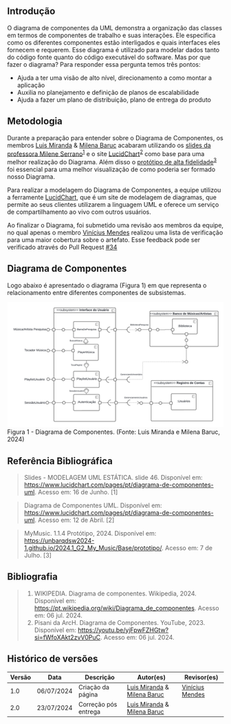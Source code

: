 ## Introdução

O diagrama de componentes da UML demonstra a organização das classes em termos de componentes de trabalho e suas interações. Ele especifica como os diferentes componentes estão interligados e quais interfaces eles fornecem e requerem. Esse diagrama é utilizado para modelar dados tanto do código fonte quanto do código executável do software. Mas por que fazer o diagrama? Para responder essa pergunta temos três pontos:

- Ajuda a ter uma visão de alto nível, direcionamento a como montar a aplicação
- Auxilia no planejamento e definição de planos de escalabilidade
- Ajuda a fazer um plano de distribuição, plano de entrega do produto

## Metodologia

Durante a preparação para entender sobre o Diagrama de Componentes, os membros [Luis Miranda](https://github.com/LuisMiranda10) & [Milena Baruc](https://github.com/MilenaBaruc) acabaram utilizando os [slides da professora Milene Serrano](https://aprender3.unb.br/pluginfile.php/2790247/mod_label/intro/Arquitetura%20e%20Desenho%20de%20Software%20-%20Aula%20Modelagem%20UML%20Est%C3%A1tica%20-%20Profa.%20Milene.pdf)<sup>[1](#referência-bibliográfica)</sup> e o site [LucidChart](https://www.lucidchart.com/pages/pt/diagrama-de-componentes-uml)<sup>[2](#referência-bibliográfica)</sup> como base para uma melhor realização do Diagrama. Além disso o [protótipo de alta fidelidade](https://unbarqdsw2024-1.github.io/2024.1_G2_My_Music/Base/prototipo/)<sup>[3](#referência-bibliográfica)</sup> foi essencial para uma melhor visualização de como poderia ser formado nosso Diagrama. 

Para realizar a modelagem do Diagrama de Componentes, a equipe utilizou a ferramente [LucidChart](https://www.lucidchart.com/pages/pt), que é um site de modelagem de diagramas, que permite ao seus clientes utilizarem a linguagem UML e oferece um serviço de compartilhamento ao vivo com outros usuários.

Ao finalizar o Diagrama, foi submetido uma revisão aos membros da equipe, no qual apenas o membro [Vinícius Mendes](https://github.com/yabamiah) realizou uma lista de verificação para uma maior cobertura sobre o artefato. Esse feedback pode ser verificado através do Pull Request  [#34](https://github.com/UnBArqDsw2024-1/2024.1_G2_My_Music/pull/34#issuecomment-2211953212)

## Diagrama de Componentes

Logo abaixo é apresentado o diagrama (Figura 1) em que representa o relacionamento entre diferentes componentes de subsistemas.

![Figura 1](../Assets/DiagramadeComponentes.png)
Figura 1 - Diagrama de Componentes. (Fonte: Luis Miranda e Milena Baruc, 2024)


## Referência Bibliográfica
> Slides - MODELAGEM UML ESTÁTICA. slide 46. Disponível em: https://www.lucidchart.com/pages/pt/diagrama-de-componentes-uml. Acesso em: 16 de Junho. [1]

> Diagrama de Componentes UML. Disponível em: https://www.lucidchart.com/pages/pt/diagrama-de-componentes-uml. Acesso em: 12 de Abril. [2]

> MyMusic. 1.1.4 Protótipo, 2024. Disponível em: https://unbarqdsw2024-1.github.io/2024.1_G2_My_Music/Base/prototipo/. Acesso em: 7 de Julho. [3]

## Bibliografia

> 1. WIKIPEDIA. Diagrama de componentes. Wikipedia, 2024. Disponível em: https://pt.wikipedia.org/wiki/Diagrama_de_componentes. Acesso em: 06 jul. 2024.
> 2. Pisani da ArcH. Diagrama de Componentes. YouTube, 2023. Disponível em: https://youtu.be/yjFpwFZHGtw?si=fWfoXAkt2zvV0PuC. Acesso em: 06 jul. 2024.

## Histórico de versões 

|   Versão  |    Data   | Descrição | Autor(es) | Revisor(es)|
| --------- | --------- | --------- | --------- | ---------- |
|   1.0   | 06/07/2024| Criação da página | [Luis Miranda](https://github.com/LuisMiranda10) & [Milena Baruc](https://github.com/MilenaBaruc) | [Vinícius Mendes](https://github.com/yabamiah)|
|   2.0   | 23/07/2024| Correção pós entrega| [Luis Miranda](https://github.com/LuisMiranda10) & [Milena Baruc](https://github.com/MilenaBaruc) | |
